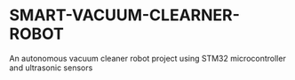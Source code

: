 # SMART-VACUUM-CLEARNER-ROBOT
An autonomous vacuum cleaner robot project using STM32 microcontroller and ultrasonic sensors
